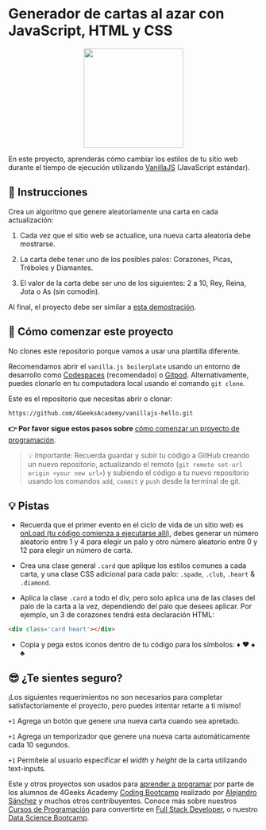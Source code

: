 <!--hide-->
# Generador de cartas al azar con JavaScript, HTML y CSS
<!--endhide-->

<p align="center">
<img height="200px" src="https://github.com/breatheco-de/exercise-random-card/blob/master/preview.gif?raw=true" />
</p>

En este proyecto, aprenderás cómo cambiar los estilos de tu sitio web durante el tiempo de ejecución utilizando [VanillaJS](https://stackoverflow.com/questions/20435653/what-is-vanillajs) (JavaScript estándar).

## 📝 Instrucciones

Crea un algoritmo que genere aleatoriamente una carta en cada actualización:

1. Cada vez que el sitio web se actualice, una nueva carta aleatoria debe mostrarse.

2. La carta debe tener uno de los posibles palos: Corazones, Picas, Tréboles y Diamantes.

3. El valor de la carta debe ser uno de los siguientes: 2 a 10, Rey, Reina, Jota o As (sin comodín).

Al final, el proyecto debe ser similar a [esta demostración](https://github.com/breatheco-de/exercise-random-card/blob/master/preview.gif?raw=true).

## 🌱 Cómo comenzar este proyecto

No clones este repositorio porque vamos a usar una plantilla diferente.

Recomendamos abrir el `vanilla.js boilerplate` usando un entorno de desarrollo como [Codespaces](https://4geeks.com/es/lesson/tutorial-de-github-codespaces) (recomendado) o [Gitpod](https://4geeks.com/es/lesson/como-utilizar-gitpod). Alternativamente, puedes clonarlo en tu computadora local usando el comando `git clone`.

Este es el repositorio que necesitas abrir o clonar:

```text
https://github.com/4GeeksAcademy/vanillajs-hello.git
```

**👉 Por favor sigue estos pasos sobre** [cómo comenzar un proyecto de programación](https://4geeks.com/es/lesson/como-comenzar-un-proyecto-de-codificacion).


> 💡 Importante: Recuerda guardar y subir tu código a GitHub creando un nuevo repositorio, actualizando el remoto (`git remote set-url origin <your new url>`) y subiendo el código a tu nuevo repositorio usando los comandos `add`, `commit` y `push` desde la terminal de git.

## 💡 Pistas

- Recuerda que el primer evento en el ciclo de vida de un sitio web es [onLoad (tu código comienza a ejecutarse allí)](https://www.w3schools.com/jsref/event_onload.asp), debes generar un número aleatorio entre 1 y 4 para elegir un palo y otro número aleatorio entre 0 y 12 para elegir un número de carta.

- Crea una clase general `.card` que aplique los estilos comunes a cada carta, y una clase CSS adicional para cada palo: `.spade`, `.club`, `.heart` & `.diamond`.

- Aplica la clase `.card` a todo el div, pero solo aplica una de las clases del palo de la carta a la vez, dependiendo del palo que desees aplicar. Por ejemplo, un 3 de corazones tendrá esta declaración HTML:

```html
<div class='card heart'></div>
```

- Copia y pega estos íconos dentro de tu código para los símbolos: ♦ ♥ ♠ ♣

## 😎 ¿Te sientes seguro?

¡Los siguientes requerimientos no son necesarios para completar satisfactoriamente el proyecto, pero puedes intentar retarte a ti mismo!

`+1` Agrega un botón que genere una nueva carta cuando sea apretado.

`+1` Agrega un temporizador que genere una nueva carta automáticamente cada 10 segundos.

`+1` Permítele al usuario especificar el *width* y *height* de la carta utilizando text-inputs.

Este y otros proyectos son usados para [aprender a programar](https://4geeksacademy.com/es/aprender-a-programar/aprender-a-programar-desde-cero) por parte de los alumnos de 4Geeks Academy [Coding Bootcamp](https://4geeksacademy.com/us/coding-bootcamp) realizado por [Alejandro Sánchez](https://twitter.com/alesanchezr) y muchos otros contribuyentes. Conoce más sobre nuestros [Cursos de Programación](https://4geeksacademy.com/es/curso-de-programacion-desde-cero?lang=es) para convertirte en [Full Stack Developer](https://4geeksacademy.com/es/coding-bootcamps/desarrollador-full-stack/?lang=es), o nuestro [Data Science Bootcamp](https://4geeksacademy.com/es/coding-bootcamps/curso-datascience-machine-learning).
